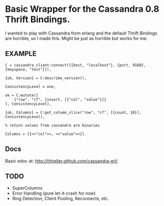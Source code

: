 
# Basic Wrapper for the Cassandra 0.8 Thrift Bindings.

I wanted to play with Cassandra from erlang and the default Thrift Bindings are horrible, so I made this. Might be just as horrible but works for me.


## EXAMPLE

    C = cassandra_client:connect([{host, "localhost"}, {port, 9160}, {keyspace, "test"}]),

    {ok, Version} = C:describe_version(),

    ConsistencyLevel = one,

    ok = C:mutate([
        {"row", "cf", {insert, [{"col", "value"}]}
    ], ConsistencyLevel),

    {ok, Columns} = C:get_column_slice("row", "cf", [{count, 10}], ConsistencyLevel),

    % return values from cassandra are binaries

    Columns = [{<<"col">>, <<"value">>}].

## Docs

Basic edoc at: http://thheller.github.com/cassandra-erl/

## TODO

* SuperColumns
* Error Handling (pure let-it-crash for now)
* Ring Detection, Client Pooling, Reconnects, etc.


